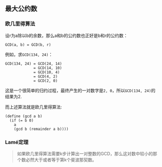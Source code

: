 ## 最大公约数

### 欧几里得算法

设r为a除以b的余数，那么a和b的公约数也正好是b和r的公约数：

```
GCD(a, b) = GCD(b, r)
```

例如，求`GCD(134, 24)`：

```
GCD(134, 24) = GCD(24, 14)
             = GCD(14, 10)
             = GCD(10, 4)
             = GCD(4, 2)
             = GCD(2, 0)
```

这是一个很简单的归约过程，最终产生的一对数字是`2, 0`，所以`GCD(134, 24)`的结果为2.

而上述算法就是欧几里得算法:

```
(define (gcd a b)
  (if (= b 0)
    a
    (gcd b (remainder a b))))
```

### Lamé定理

> 如果欧几里得算法需要k步计算出一对整数的GCD，那么这对数中较小的那个数必然大于或者等于第k个斐波那契数。
